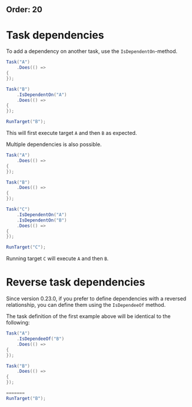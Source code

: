 Order: 20
---
# Task dependencies

To add a dependency on another task, use the `IsDependentOn`-method.

```csharp
Task("A")
    .Does(() =>
{
});

Task("B")
    .IsDependentOn("A")
    .Does(() =>
{
});

RunTarget("B");
```

This will first execute target `A` and then `B` as expected.


Multiple dependencies is also possible.

```csharp
Task("A")
    .Does(() =>
{
});

Task("B")
    .Does(() =>
{
});

Task("C")
    .IsDependentOn("A")
    .IsDependentOn("B")
    .Does(() =>
{
});

RunTarget("C");
```
Running target `C` will execute `A` and then `B`.

# Reverse task dependencies

Since version 0.23.0, if you prefer to define dependencies with a reversed relationship, you can define them using the `IsDependeeOf` method.

The task definition of the first example above will be identical to the following:

```csharp
Task("A")
    .IsDependeeOf("B")
    .Does(() =>
{
});

Task("B")
    .Does(() =>
{
});

=======
RunTarget("B");
```
